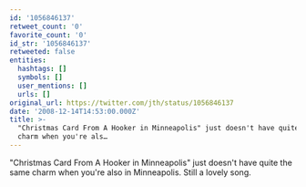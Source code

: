```yaml
---
id: '1056846137'
retweet_count: '0'
favorite_count: '0'
id_str: '1056846137'
retweeted: false
entities:
  hashtags: []
  symbols: []
  user_mentions: []
  urls: []
original_url: https://twitter.com/jth/status/1056846137
date: '2008-12-14T14:53:00.000Z'
title: >-
  "Christmas Card From A Hooker in Minneapolis" just doesn't have quite the same
  charm when you're als…
---
```


"Christmas Card From A Hooker in Minneapolis" just doesn't have quite the same charm when you're also in Minneapolis. Still a lovely song.